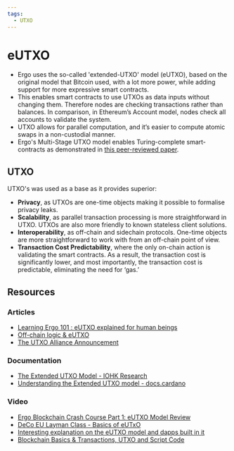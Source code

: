 ```yaml
---
tags:
  - UTXO
---
```


# eUTXO 

- Ergo uses the so-called 'extended-UTXO' model (eUTXO), based on the original model that Bitcoin used, with a lot more power, while adding support for more expressive smart contracts. 
- This enables smart contracts to use UTXOs as data inputs without changing them. Therefore nodes are checking transactions rather than balances. In comparison, in Ethereum’s Account model, nodes check all accounts to validate the system.
- UTXO allows for parallel computation, and it’s easier to compute atomic swaps in a non-custodial manner. 
- Ergo's Multi-Stage UTXO model enables Turing-complete smart-contracts as demonstrated in [this peer-reviewed paper](https://fc18.ifca.ai/bitcoin/papers/bitcoin18-final18.pdf). 


## UTXO

UTXO's was used as a base as it provides superior:

- **Privacy**, as UTXOs are one-time objects making it possible to formalise privacy leaks.
- **Scalability**, as parallel transaction processing is more straightforward in UTXO. UTXOs are also more friendly to known stateless client solutions.
- **Interoperability**, as off-chain and sidechain protocols. One-time objects are more straightforward to work with from an off-chain point of view.
- **Transaction Cost Predictability**, where the only on-chain action is validating the smart contracts. As a result, the transaction cost is significantly lower, and most importantly, the transaction cost is predictable, eliminating the need for ‘gas.’




## Resources

### Articles

- [Learning Ergo 101 : eUTXO explained for human beings](https://dav009.medium.com/learning-ergo-101-blockchain-paradigm-eutxo-c90b0274cf5e) 
- [Off-chain logic & eUTXO](https://ergoplatform.org/en/blog/2021-10-04-off-chain-logic-and-eutxo/)
- [The UTXO Alliance Announcement](https://ergoplatform.org/en/blog/2021-09-26-the-utxo-alliance/)

### Documentation

- [The Extended UTXO Model - IOHK Research](https://iohk.io/en/research/library/papers/the-extended-utxo-model/)
- [Understanding the Extended UTXO model - docs.cardano](https://docs.cardano.org/plutus/eutxo-explainer)


### Video

- [Ergo Blockchain Crash Course Part 1: eUTXO Model Review](https://www.youtube.com/watch?v=gGRAjK-VwJs&list=PL8-KVrs6vXLTVXGwmYXjOBRx3VymB4Vm2&index=1)
- [DeCo EU Layman Class - Basics of eUTxO](https://www.youtube.com/watch?v=SAWeW6wajEw)
- [Interesting explanation on the eUTXO model and dapps built in it](https://youtu.be/Yt4Sg6rs80Q)
- [Blockchain Basics & Transactions, UTXO and Script Code](https://www.youtube.com/watch?v=zGDTt9Q3vyM)
